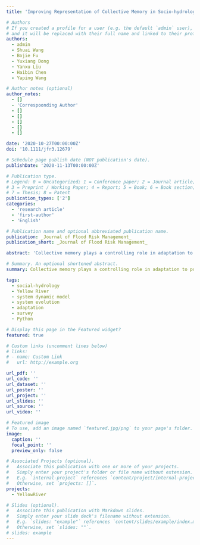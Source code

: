```yaml
---
title: 'Improving Representation of Collective Memory in Socio-hydrological Models and New Insights into Flood Risk Management'

# Authors
# If you created a profile for a user (e.g. the default `admin` user), write the username (folder name) here
# and it will be replaced with their full name and linked to their profile.
authors:
  - admin
  - Shuai Wang
  - Bojie Fu
  - Yuxiang Dong
  - Yanxu Liu
  - Haibin Chen
  - Yaping Wang

# Author notes (optional)
author_notes:
  - []
  - 'Correspoonding Author'
  - []
  - []
  - []
  - []
  - []

date: '2020-10-27T00:00:00Z'
doi: '10.1111/jfr3.12679'

# Schedule page publish date (NOT publication's date).
publishDate: '2020-11-13T00:00:00Z'

# Publication type.
# Legend: 0 = Uncategorized; 1 = Conference paper; 2 = Journal article;
# 3 = Preprint / Working Paper; 4 = Report; 5 = Book; 6 = Book section;
# 7 = Thesis; 8 = Patent
publication_types: ['2']
categories:
  - 'research article'
  - 'first-author'
  - 'English'

# Publication name and optional abbreviated publication name.
publication: _Journal of Flood Risk Management_
publication_short: _Journal of Flood Risk Management_

abstract: 'Collective memory plays a controlling role in adaptation to potential flood risks, by learning from past disasters. However, with little quantitative empirical data, previous socio-hydrological models have conceptualized the decaying process of flood memory in an oversimple approach. Here, based on survey data of 683 respondents on Ningxia Floodplain, we confirmed that flood memory decays overtime via two channels: oral communication (communicative memory) and physical recording of information (cultural memory). Using the Universal Decay Model (UDM) proposed by previous researchers provides better fitting of results to the decay of flooding memory (adjusted R2 coefficient are 0.97, 0.90, 0.95 when data of all, rural or urban respondents used, respectively) compared with the original exponential model (adjusted R2 coefficient are 0.91, 0.74, 0.59, corresponding). Then, significantly reduced losses for the same flood sequence predicted by integrating the UDM into a sociohydrological model by 16% and the differences between different clusters (urban and rural respondents) can even reach 22.81%. These differences suggest that previous socio-hydrological models have been too simplistic in their conceptualizations of decaying processes associated with collective memory, which may have limited deeper insights into flood risk management.'

# Summary. An optional shortened abstract.
summary: Collective memory plays a controlling role in adaptation to potential flood risks, by learning from past disasters. Based on survey data, we suggest that using the Universal Decay Model (UDM) proposed by previous researchers provides better fitting results for the decay of flooding memory. 

tags: 
  - social-hydrology
  - Yellow River
  - system dynamic model
  - system evolution
  - adaptation
  - survey
  - Python

# Display this page in the Featured widget?
featured: true

# Custom links (uncomment lines below)
# links:
# - name: Custom Link
#   url: http://example.org

url_pdf: ''
url_code: ''
url_dataset: ''
url_poster: ''
url_project: ''
url_slides: ''
url_source: ''
url_video: ''

# Featured image
# To use, add an image named `featured.jpg/png` to your page's folder.
image:
  caption: ''
  focal_point: ''
  preview_only: false

# Associated Projects (optional).
#   Associate this publication with one or more of your projects.
#   Simply enter your project's folder or file name without extension.
#   E.g. `internal-project` references `content/project/internal-project/index.md`.
#   Otherwise, set `projects: []`.
projects:
  - YellowRiver

# Slides (optional).
#   Associate this publication with Markdown slides.
#   Simply enter your slide deck's filename without extension.
#   E.g. `slides: "example"` references `content/slides/example/index.md`.
#   Otherwise, set `slides: ""`.
# slides: example
---
```

